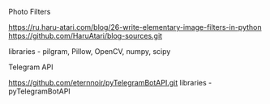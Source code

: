 Photo Filters

https://ru.haru-atari.com/blog/26-write-elementary-image-filters-in-python
https://github.com/HaruAtari/blog-sources.git

libraries - pilgram, Pillow, OpenCV, numpy, scipy

Telegram API

https://github.com/eternnoir/pyTelegramBotAPI.git
libraries - pyTelegramBotAPI